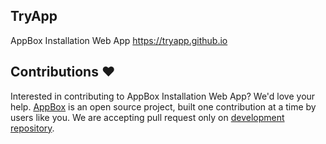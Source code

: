 ## TryApp
AppBox Installation Web App https://tryapp.github.io

## Contributions ❤️
Interested in contributing to AppBox Installation Web App? We'd love your help. [AppBox](https://tryappbox.github.io) is an open source project, built one contribution at a time by users like you. We are accepting pull request only on [development repository](https://github.com/TryApp/development).
